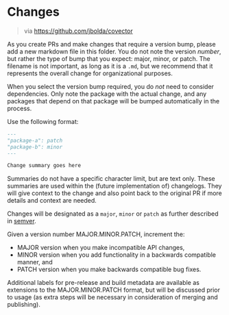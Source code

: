 # Changes

> via <https://github.com/jbolda/covector>

As you create PRs and make changes that require a version bump, please add a new markdown file in this folder. You do not note the version _number_, but rather the type of bump that you expect: major, minor, or patch. The filename is not important, as long as it is a `.md`, but we recommend that it represents the overall change for organizational purposes.

When you select the version bump required, you do _not_ need to consider dependencies. Only note the package with the actual change, and any packages that depend on that package will be bumped automatically in the process.

Use the following format:

```md
---
"package-a": patch
"package-b": minor
---

Change summary goes here
```

Summaries do not have a specific character limit, but are text only. These summaries are used within the (future implementation of) changelogs. They will give context to the change and also point back to the original PR if more details and context are needed.

Changes will be designated as a `major`, `minor` or `patch` as further described in [semver](https://semver.org/).

Given a version number MAJOR.MINOR.PATCH, increment the:

- MAJOR version when you make incompatible API changes,
- MINOR version when you add functionality in a backwards compatible manner, and
- PATCH version when you make backwards compatible bug fixes.

Additional labels for pre-release and build metadata are available as extensions to the MAJOR.MINOR.PATCH format, but will be discussed prior to usage (as extra steps will be necessary in consideration of merging and publishing).

